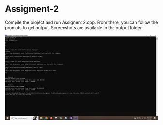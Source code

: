 
# Assigment-2

Compile the project and run Assignent 2.cpp. From there, you can follow the prompts to get output! Screenshots are available in the output folder

![Output image](https://raw.githubusercontent.com/astroCoder-3409/Data-Structures/main/Assignment-2/output/output%20screenshot.png)

